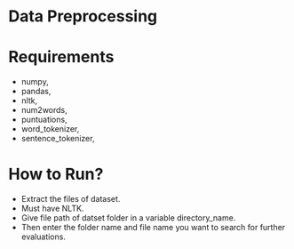 # Data Preprocessing

# Requirements

* numpy,
* pandas,
* nltk,
* num2words,
* puntuations,
* word_tokenizer,
* sentence_tokenizer,

# How to Run?

* Extract the files of dataset.
* Must have NLTK.
* Give file path of  datset folder in a variable directory_name.
* Then enter the folder name and file name you want to search for further evaluations.
